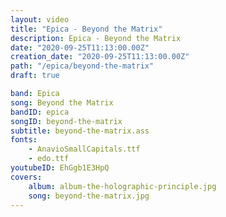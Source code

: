```yaml
---
layout: video
title: "Epica - Beyond the Matrix"
description: Epica - Beyond the Matrix
date: "2020-09-25T11:13:00.00Z"
creation_date: "2020-09-25T11:13:00.00Z"
path: "/epica/beyond-the-matrix"
draft: true

band: Epica
song: Beyond the Matrix
bandID: epica
songID: beyond-the-matrix
subtitle: beyond-the-matrix.ass
fonts:
    - AnavioSmallCapitals.ttf
    - edo.ttf
youtubeID: EhGgb1E3HpQ
covers: 
    album: album-the-holographic-principle.jpg
    song: beyond-the-matrix.jpg
---
```


